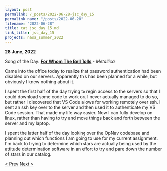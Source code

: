 ```yaml
---
layout: post
permalink: /_posts/2022-06-28-jsc_day_15
permalink_name: "/posts/2022-06-28"
filename: "2022-06-28"
title: cat jsc_day_15.md
link_title: jsc_day_15
projects: nasa_summer_2022
---
```

**28 June, 2022**

Song of the Day: [**For Whom The Bell Tolls**](https://youtu.be/eeqGuaAl6Ic) - *Metallica*

Came into the office today to realize that password authentication had been disabled on our servers. Apparently this has been planned for a while, but obviously I knew nothing about it.

I spent the first half of the day trying to regin access to the servers so that I could download some code to work on. I never actually managed to do so, but rather I discovered that VS Code allows for working remotely over ssh. I sent an ssh key over to the server and then used it to authenticate my VS Code session. That made my life way easier. Now I can fully develop on linux, rather than having to try and move things back and forth between the server and my laptop.

I spent the latter half of the day looking over the OpNav codebase and planning out which functions I am going to use for my current assignment. I'm back to trying to determine which stars are actually being used by the attitude determination software in an effort to try and pare down the number of stars in our catalog.

[< Prev](/_posts/2022-06-27-jsc_day_14)    [Next >](/_posts/2022-06-29-jsc_day_16)
